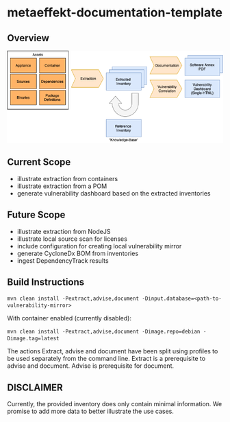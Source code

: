# metaeffekt-documentation-template

## Overview

![Alt](doc/overview.png)

## Current Scope
- illustrate extraction from containers
- illustrate extraction from a POM
- generate vulnerability dashboard based on the extracted inventories
  
## Future Scope
- illustrate extraction from NodeJS
- illustrate local source scan for licenses
- include configuration for creating local vulnerability mirror
- generate CycloneDx BOM from inventories
- ingest DependencyTrack results

## Build Instructions

    mvn clean install -Pextract,advise,document -Dinput.database=<path-to-vulnerability-mirror>

With container enabled (currently disabled):
    
    mvn clean install -Pextract,advise,document -Dimage.repo=debian -Dimage.tag=latest

The actions Extract, advise and document have been split using profiles to
be used separately from the command line. Extract is a prerequisite to advise and document. Advise is prerequisite for document.

## DISCLAIMER
Currently, the provided inventory does only contain minimal information. 
We promise to add more data to better illustrate the use cases.
